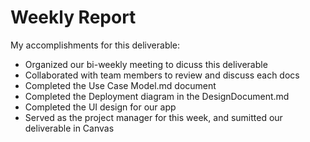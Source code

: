 # Weekly Report

My accomplishments for this deliverable:
* Organized our bi-weekly meeting to dicuss this deliverable 
* Collaborated with team members to review and discuss each docs
* Completed the Use Case Model.md document
* Completed the Deployment diagram in the DesignDocument.md
* Completed the UI design for our app
* Served as the project manager for this week, and sumitted our deliverable in Canvas

